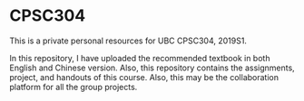 # CPSC304
This is a private personal resources for UBC CPSC304, 2019S1. 

In this repository, I have uploaded the recommended textbook in both English and Chinese version. Also, this repository contains the assignments, project, and handouts of this course. Also, this may be the collaboration platform for all the group projects.

